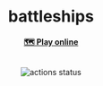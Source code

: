 <h1 align="center">battleships</h1>
<div align="center">
 <strong>
   <a href="https://dainty-blancmange-a09ae1.netlify.app/">
    🗺️ Play online
   </a>
 </strong>
</div>

<br />
<div align="center">
  <!-- Github Actions -->
  <p>
    <img src="https://camo.githubusercontent.com/b040d7d339069a6562c8071b0b44d800ad672aacc48d2d75321124f3fcde9281/68747470733a2f2f736b696c6c69636f6e732e6465762f69636f6e733f693d74732c6e6f64656a732c657870726573732c706f7374677265732c72656163742c766974652c6e65746c696679"
      alt="actions status" />
  </p>
 
</div>
<br />




